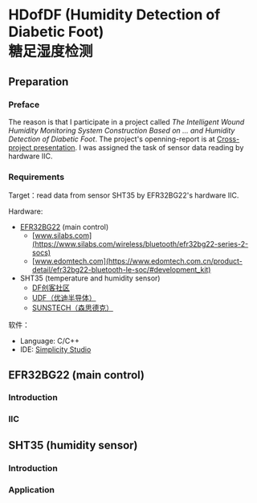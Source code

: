 # HDofDF (Humidity Detection of Diabetic Foot)<br>糖足湿度检测

## Preparation

### Preface

The reason is that I participate in a project called *The Intelligent Wound Humidity Monitoring System Construction Based on ... and Humidity Detection of Diabetic Foot*. The project's openning-report is at [Cross-project presentation](https://write-bug-backend.oss-cn-beijing.aliyuncs.com/static/uploads/2024/7/8/b242ea15cd88951814177c6ad1ee2504.pptx). I was assigned the task of sensor data reading by hardware IIC.

<!-- 起因是参与了一个项目，名为“基于糖尿病足溃疡创面湿度监测……的智能化创面湿度监测系统构建”，需要对糖足湿度进行检测，项目开题报告在 [交叉项目答辩](https://write-bug-backend.oss-cn-beijing.aliyuncs.com/static/uploads/2024/7/8/b242ea15cd88951814177c6ad1ee2504.pptx)。我分配到的任务是硬件IIC读取传感器数据。 -->

### Requirements

Target：read data from sensor SHT35 by EFR32BG22's hardware IIC.

<!-- 目标：利用 EFR32BG22 的硬件IIC读取SHT35传感器数据。 -->


Hardware:
- [EFR32BG22](https://www.silabs.com/wireless/bluetooth/efr32bg22-series-2-socs) (main control)
  - [www.silabs.com](https://www.silabs.com/wireless/bluetooth/efr32bg22-series-2-socs)
  - [www.edomtech.com](https://www.edomtech.com.cn/product-detail/efr32bg22-bluetooth-le-soc/#development_kit)
- SHT35 (temperature and humidity sensor)
  - [DF创客社区](https://wiki.dfrobot.com.cn/_SKU_SEN0333_SHT35_%E6%B8%A9%E6%B9%BF%E5%BA%A6%E4%BC%A0%E6%84%9F%E5%99%A8)
  - [UDF（优迪半导体）](http://www.udf-ic.com/goods/1098033)
  - [SUNSTECH（森思德克）](https://sunsstech.com/item/27.html) 
 
软件：
- Language: C/C++
- IDE: [Simplicity Studio](https://www.silabs.com/)


## EFR32BG22 (main control)

### Introduction

### IIC



## SHT35 (humidity sensor)

### Introduction

### Application
